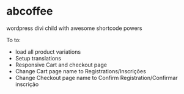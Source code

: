 # abcoffee
wordpress divi child with awesome shortcode powers

To to:
- load all product variations
- Setup translations
- Responsive Cart and checkout page
- Change Cart page name to Registrations/Inscrições
- Change Checkout page name to Confirm Registration/Confirmar inscrição